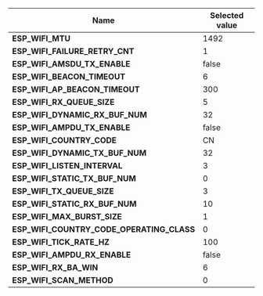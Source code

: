 
| Name | Selected value |
|------|----------------|
|**ESP_WIFI_MTU**|1492|
|**ESP_WIFI_FAILURE_RETRY_CNT**|1|
|**ESP_WIFI_AMSDU_TX_ENABLE**|false|
|**ESP_WIFI_BEACON_TIMEOUT**|6|
|**ESP_WIFI_AP_BEACON_TIMEOUT**|300|
|**ESP_WIFI_RX_QUEUE_SIZE**|5|
|**ESP_WIFI_DYNAMIC_RX_BUF_NUM**|32|
|**ESP_WIFI_AMPDU_TX_ENABLE**|false|
|**ESP_WIFI_COUNTRY_CODE**|CN|
|**ESP_WIFI_DYNAMIC_TX_BUF_NUM**|32|
|**ESP_WIFI_LISTEN_INTERVAL**|3|
|**ESP_WIFI_STATIC_TX_BUF_NUM**|0|
|**ESP_WIFI_TX_QUEUE_SIZE**|3|
|**ESP_WIFI_STATIC_RX_BUF_NUM**|10|
|**ESP_WIFI_MAX_BURST_SIZE**|1|
|**ESP_WIFI_COUNTRY_CODE_OPERATING_CLASS**|0|
|**ESP_WIFI_TICK_RATE_HZ**|100|
|**ESP_WIFI_AMPDU_RX_ENABLE**|false|
|**ESP_WIFI_RX_BA_WIN**|6|
|**ESP_WIFI_SCAN_METHOD**|0|
